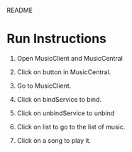 README
# Run Instructions

1. Open MusicClient and MusicCentral  

2. Click on button in MusicCentral.  

3. Go to MusicClient.  

4. Click on bindService to bind.  

5. Click on unbindService to unbind  

6. Click on list to go to the list of music. 

7. Click on a song to play it.
